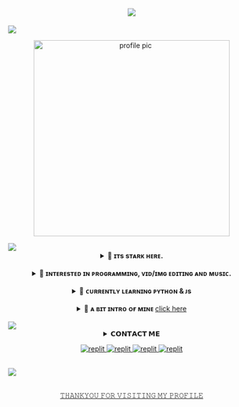 
<h1 align="center"
<!--
## ![Typing SVG](https://readme-typing-svg.herokuapp.com/?lines=My+self+Stark)
</p>
<img src="https://readme-typing-svg.herokuapp.com?color=FF0085&width=620&lines=🍁+🚩+𝗣𝗢𝗪𝗘𝗥𝗘𝗗+𝗕𝗬+STARK+🚩+🍁"></b></h2>

<img src="https://user-images.githubusercontent.com/73097560/115834477-dbab4500-a447-11eb-908a-139a6edaec5c.gif">

<p align="center"><img class="image" align="center" src="https://blogger.googleusercontent.com/img/b/R29vZ2xl/AVvXsEjJP-tSqQg4zXxTQ_1JsV-UfTL0nxt_pKw9zWrs99LvJ2-yryIovr_Yo4Ih8TtwGH1DT64dFVoHEaX8i6HTptOxSG3vyljcsIRludtti0yI0e4ooRvqUYgrD5nirSPnIJiedMJGVkzQ6TzatjBFEPzaggYLLdXpUVJEePcI7ISqA-4hLugHXCyQv_A3K_9p/s736/IMG_20250127_222125_698.jpg" alt="profile pic" width="400"></p>

<img src="https://user-images.githubusercontent.com/73097560/115834477-dbab4500-a447-11eb-908a-139a6edaec5c.gif">

<br>

<details>
<summary align="center">👋 <b>ɪᴛs sᴛᴀʀᴋ ʜᴇʀᴇ.</b></summary>
</details>

<br>

<details>
<summary align="center"> 👀 <b>ɪɴᴛᴇʀᴇsᴛᴇᴅ ɪɴ ᴘʀᴏɢʀᴀᴍᴍɪɴɢ, ᴠɪᴅ/ɪᴍɢ ᴇᴅɪᴛɪɴɢ ᴀɴᴅ ᴍᴜsɪᴄ.</b></summary>
</details> 

<br>

<details>
<summary align="center"> 🌱 <b>ᴄᴜʀʀᴇɴᴛʟʏ ʟᴇᴀʀɴɪɴɢ ᴘʏᴛʜᴏɴ & ᴊs</b></summary>
</details>

<br>

<details>
<summary align="center"> 👀 <b>ᴀ ʙɪᴛ ɪɴᴛʀᴏ ᴏғ ᴍɪɴᴇ </b><a href="https://btw-stark.blohspot.com"> click here </a></summary>
</details>
<br> 

<img src="https://user-images.githubusercontent.com/73097560/115834477-dbab4500-a447-11eb-908a-139a6edaec5c.gif">

<details>
<summary align="center"><b>𝗖𝗢𝗡𝗧𝗔𝗖𝗧 𝗠𝗘</b></b></summary>
</details>
<p align="center">
<a href="https://www.telegram.dog/btw_StaRk"><img alt="replit" src="https://img.shields.io/badge/-Telegram-blue?style=for-the-badge&logo=telegram&logoColor=white"/>
<a href="https://www.telegram.dog/btw_StaRkk"><img alt="replit" src="https://img.shields.io/badge/-Telegram-blue?style=for-the-badge&logo=telegram&logoColor=white"/>
<a href="https://www.telegram.dog/mR_StaRk_oF"><img alt="replit" src="https://img.shields.io/badge/-Telegram-blue?style=for-the-badge&logo=telegram&logoColor=white"/>
<a href="https://wa.me/+6281233741890"><img alt="replit" src="https://img.shields.io/badge/WhatsApp-25D366?style=for-the-badge&logo=whatsapp&logoColor=white"/>
</p>
  <br>
<img src="https://user-images.githubusercontent.com/73097560/115834477-dbab4500-a447-11eb-908a-139a6edaec5c.gif">
  <br>
  <br>
<p align="center">
𝚃𝙷𝙰𝙽𝙺𝚈𝙾𝚄 𝙵𝙾𝚁 𝚅𝙸𝚂𝙸𝚃𝙸𝙽𝙶 𝙼𝚈 𝙿𝚁𝙾𝙵𝙸𝙻𝙴
</p>

<!---
[Mr-Stark-Off/btw-stark] is a ✨ special ✨ repository because its `README.md` (this file) appears on your GitHub profile.
You can click the Preview link to take a look at your changes.
--->
